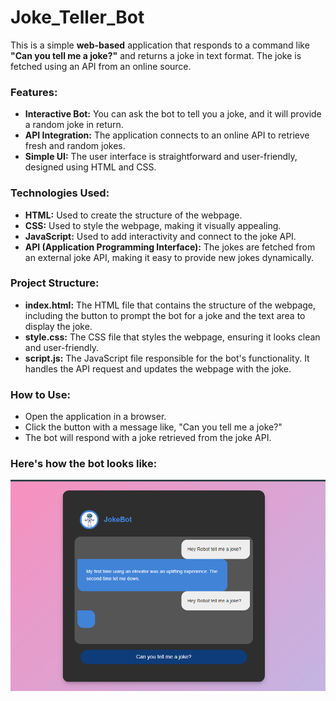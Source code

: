 # Joke_Teller_Bot
This is a simple **web-based** application that responds to a command like **"Can you tell me a joke?"** and returns a joke in text format. The joke is fetched using an API from an online source. 

### Features:
- **Interactive Bot:** You can ask the bot to tell you a joke, and it will provide a random joke in return.
- **API Integration:** The application connects to an online API to retrieve fresh and random jokes.
- **Simple UI:** The user interface is straightforward and user-friendly, designed using HTML and CSS.
### Technologies Used:
- **HTML:** Used to create the structure of the webpage.
- **CSS:** Used to style the webpage, making it visually appealing.
- **JavaScript:** Used to add interactivity and connect to the joke API.
- **API (Application Programming Interface):** The jokes are fetched from an external joke API, making it easy to provide new jokes dynamically.
### Project Structure:
- **index.html:** The HTML file that contains the structure of the webpage, including the button to prompt the bot for a joke and the text area to display the joke.
- **style.css:** The CSS file that styles the webpage, ensuring it looks clean and user-friendly.
- **script.js:** The JavaScript file responsible for the bot's functionality. It handles the API request and updates the webpage with the joke.
### How to Use:
- Open the application in a browser.
- Click the button with a message like, "Can you tell me a joke?"
- The bot will respond with a joke retrieved from the joke API.
### Here's how the bot looks like:
<img src="https://github.com/pandeymansi/Joke_Teller_Bot/blob/main/Joke_Generator/demo.png"/>
